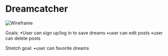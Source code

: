 # Dreamcatcher

![Wireframe](Dreamcatcher/DreamcatcherWireFrame.png)

Goals:
•User can sign up/log in to save dreams
•user can edit posts
•user can delete posts

Stretch goal:
•user can favorite dreams
